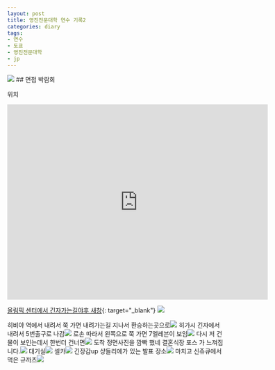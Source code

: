 ```yaml
---
layout: post
title: 영진전문대학 연수 기록2
categories: diary
tags:
- 연수
- 도쿄
- 영진전문대학
- jp
---
```

<img src="/images/jp/post2/landscape.jpg" class="fit image">
## 면접 박람회

위치
<iframe src="https://www.google.com/maps/embed?pb=!1m18!1m12!1m3!1d51856.6992809727!2d139.69673762429176!3d35.67592582990693!2m3!1f0!2f0!3f0!3m2!1i1024!2i768!4f13.1!3m3!1m2!1s0x60188be0442dc6dd%3A0x5dd96f06f95d9189!2sGinza+Blossom!5e0!3m2!1sko!2sjp!4v1511139264870" width="600" height="450" frameborder="0" style="border:0" allowfullscreen></iframe>

[올림픽 센터에서 긴자가는길야후 새창](https://transit.yahoo.co.jp/search/result?from=%E5%9B%BD%E7%AB%8B%E3%82%AA%E3%83%AA%E3%83%B3%E3%83%94%E3%83%83%E3%82%AF%E8%A8%98%E5%BF%B5%E9%9D%92%E5%B0%91%E5%B9%B4%E7%B7%8F%E5%90%88%E3%82%BB%E3%83%B3%E3%82%BF%E3%83%BC&flatlon=&to=%E6%9D%B1%E4%BA%AC%E9%83%BD%E4%B8%AD%E5%A4%AE%E5%8C%BA%E9%8A%80%E5%BA%A72-15-6&tlatlon=&viacode=&ym=201711&d=15&hh=08&m1=4&m2=0&shin=1&ex=1&hb=1&al=1&lb=1&sr=1&type=4&ws=3&s=0&ei=&fl=1&tl=3&expkind=1&ticket=ic&mtf=1&userpass=0&detour_id=){: target="_blank"}
 <img src="/images/jp/post2/to_ginza_blossom.jpg" class="fit image">


히비야 역에서 내려서  쭉 가면 내려가는길 지나서 환승하는곳으로<img src="/images/jp/post2/02_to_ginza_blossom.jpg" class="fit image">
히가시 긴자에서 내려서 5번출구로 나감<img src="/images/jp/post2/03_to_ginza_blossom.jpg" class="fit image">
로손 따라서 왼쪽으로 쭉 가면 7엘레븐이 보임<img src="/images/jp/post2/04_to_ginza_blossom.jpg" class="fit image">
다시 저 건물이 보인는데서 한번더 건너면<img src="/images/jp/post2/05_to_ginza_blossom.jpg" class="fit image">
도착 정면사진을 깜빡 했네 결혼식장 포스 가 느껴집니다.<img src="/images/jp/post2/06_to_ginza_blossom.jpg" class="fit image">
대기실<img src="/images/jp/post2/07_ginza_blossom.jpg" class="fit image">
셀카<img src="/images/jp/post2/08_selca.jpg" class="fit image">
긴장감up 샹들리에가 있는 발표 장소<img src="/images/jp/post2/09_space.jpg" class="fit image">
마치고 신쥬큐에서먹은 규까츠<img src="/images/jp/post2/katsu.jpg" class="fit image">
